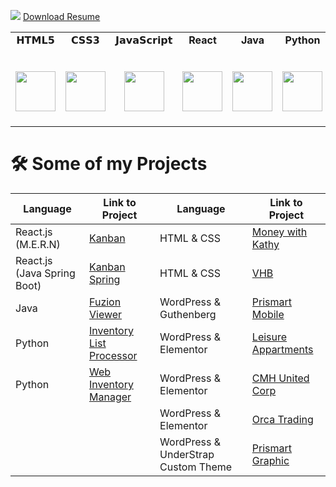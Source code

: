 
<a href="https://www.linkedin.com/in/francisco-scovino/"><img src="https://img.shields.io/badge/LinkedIn-%230077B5.svg?&style=flat-square&logo=linkedin&logoColor=white"></a>
<a href="https://github.com/fscovino/Home/blob/master/Francisco%20Scovino_%40.pdf"> Download Resume</a>
<table>
  <tbody>
    <tr valign="top">
      <td width="12.5%" align="center">
        <span>𝗛𝗧𝗠𝗟𝟱</span><br><br><br>
        <img height="64px" src="https://cdn.svgporn.com/logos/html-5.svg">
      </td>
      <td width="12.5%" align="center">
        <span>𝗖𝗦𝗦𝟯</span><br><br><br>
        <img height="64px" src="https://cdn.svgporn.com/logos/css-3.svg">
      </td>
      <td width="12.5%" align="center">
        <span>𝗝𝗮𝘃𝗮𝗦𝗰𝗿𝗶𝗽𝘁</span><br><br><br>
        <img height="64px" src="https://cdn.svgporn.com/logos/javascript.svg">
      </td>
      <td width="12.5%" align="center">
        <span><strong>React</strong>
        </span><br><br><br>
        <img height="64px" src="https://cdn4.iconfinder.com/data/icons/logos-3/600/React.js_logo-512.png">
      </td>
      <td width="12.5%" align="center">
        <span><strong>Java</strong></span><br><br><br>
        <img height="64px" src="https://www.vectorlogo.zone/logos/java/java-ar21.svg">
      </td>
      <td width="12.5%" align="center">
        <span><strong>Python</strong>
        </span><br><br><br>
        <img height="64px" src="https://cdn4.iconfinder.com/data/icons/logos-and-brands/512/267_Python_logo-128.png">
      </td>
      <td width="12.5%" align="center">
        <span>𝗚𝗶𝘁</span><br><br><br>
        <img height="64px" src="https://cdn.svgporn.com/logos/git-icon.svg">
      </td>
      <td width="20%" align="center">
        <span>𝗩𝗦 𝗖𝗼𝗱𝗲</span><br><br><br>
        <img height="64px" src="https://cdn.svgporn.com/logos/visual-studio-code.svg">
      </td>
    </tr>
  </tbody>
</table>

# 🛠 Some of my Projects

| Language | Link to Project | Language | Link to Project |
| ----------- | ----------- | ----------- | ----------- |
| React.js (M.E.R.N) | [Kanban](https://github.com/fscovino/kanban) | HTML & CSS | [Money with Kathy](https://zz880.csb.app/) |
| React.js (Java Spring Boot) | [Kanban Spring](https://github.com/fscovino/kanban-spring) | HTML & CSS | [VHB](https://fscovino.github.io/vhb/) |
| Java | [Fuzion Viewer](https://github.com/fscovino/Fuzion-Viewer) | WordPress & Guthenberg | [Prismart Mobile](http://prismart.net/) |
| Python | [Inventory List Processor](https://github.com/fscovino/Inventory-List-Processor) | WordPress & Elementor | [Leisure Appartments](https://leisure.apartments/) |
| Python | [Web Inventory Manager](https://github.com/fscovino/Web-Inventory-Manager) | WordPress & Elementor | [CMH United Corp](https://cmhunited.com/) |
| | | WordPress & Elementor | [Orca Trading](http://www.orcacorp.com/) |
| | | WordPress & UnderStrap Custom Theme | [Prismart Graphic](https://prismartgraphic.com/) |

